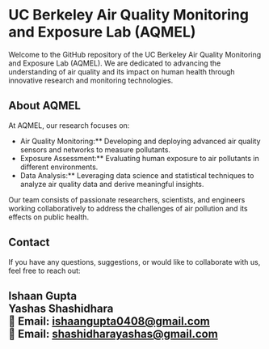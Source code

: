 # UC Berkeley Air Quality Monitoring and Exposure Lab (AQMEL)


Welcome to the GitHub repository of the UC Berkeley Air Quality Monitoring and Exposure Lab (AQMEL). We are dedicated to advancing the understanding of air quality and its impact on human health through innovative research and monitoring technologies.

## About AQMEL

At AQMEL, our research focuses on:
- Air Quality Monitoring:** Developing and deploying advanced air quality sensors and networks to measure pollutants.
- Exposure Assessment:** Evaluating human exposure to air pollutants in different environments.
- Data Analysis:** Leveraging data science and statistical techniques to analyze air quality data and derive meaningful insights.

Our team consists of passionate researchers, scientists, and engineers working collaboratively to address the challenges of air pollution and its effects on public health.

## Contact

If you have any questions, suggestions, or would like to collaborate with us, feel free to reach out:

Ishaan Gupta  
Yashas Shashidhara \
📧 Email: [ishaangupta0408@gmail.com](mailto:ishaangupta0408@gmail.com) \
📧 Email: [shashidharayashas@gmail.com](mailto:shashidharayashas@gmail.com)
---
